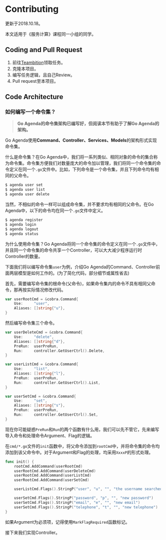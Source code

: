 # Contributing

更新于2018.10.18。

本文适用于《服务计算》课程同一小组的同学。

## Coding and Pull Request

1. 前往[Teambition](https://www.teambition.com/project/5bc6ffbaf10ae90018184bd0/)领取任务。
2. 克隆本项目。
3. 编写任务逻辑，且自己Review。
4. Pull request至本项目。

## Code Architecture

### 如何编写一个命令集？

> **Go Agenda的命令集架构已编写好，但阅读本节有助于了解Go Agenda的架构。**

Go Agenda使用**Command、Controller、Services、Models**的架构形式实现命令集。

什么是命令集？在Go Agenda中，我们将一系列类似、相同对象的命令的集合称为命令集。命令集方便我们对数量庞大的命令加以管理，我们将同一个命令集的命令定义在同一个`.go`文件中。比如，下列命令是一个命令集，并且下列命令均有相同的父命令。

```sh
$ agenda user set
$ agenda user list
$ agenda user delete
```

当然，不相似的命令一样可以组成命令集，并不要求均有相同的父命令。在Go Agenda中，以下的命令均在同一个`.go`文件中定义。

```sh
$ agenda register
$ agenda login
$ agenda logout
$ agenda status
```

为什么使用命令集？Go Agenda将同一个命令集的命令定义在同一个`.go`文件中，并且同一个命令集的命令共享一个Controller，可以大大减少程序运行时Controller的数量。

下面我们将以编写命令集`user`为例，介绍Go Agenda的Command、Controller前面两层模型是如何工作的。(为了简化代码，部分细节或属性省去)

首先，需要编写命令集的根命令(父命令)，如果命令集内的命令不具有相同父命令，那再按实际情况修改代码。

```go
var userRootCmd = &cobra.Command{
	Use:     "user",
	Aliases: []string{"u"},
}
```

然后编写命令集三个命令。

```go
var userDeleteCmd = &cobra.Command{
	Use:     "delete",
	Aliases: []string{"d"},
	PreRun:  userPreRun,
	Run:     controller.GetUserCtrl().Delete,
}

var userListCmd = &cobra.Command{
	Use:     "list",
	Aliases: []string{"l"},
	PreRun:  userPreRun,
	Run:     controller.GetUserCtrl().List,
}

var userSetCmd = &cobra.Command{
	Use:     "set",
	Aliases: []string{"s"},
	PreRun:  userPreRun,
	Run:     controller.GetUserCtrl().Set,
}
```

现在你可能疑惑`PreRun`和`Run`的两个函数有什么用，我们可以先不管它，先来编写导入命令和处理命令Argument、Flag的逻辑。

在`cmd/*.go`文件的`init`函数中，将父命令添加到`rootCmd`中，并将命令集的命令均添加到该父命令中。对于Argument和Flag的处理，均采用`XxxxP`的形式处理。

```go
func init() {
	rootCmd.AddCommand(userRootCmd)
	userRootCmd.AddCommand(userDeleteCmd)
	userRootCmd.AddCommand(userListCmd)
	userRootCmd.AddCommand(userSetCmd)

	userListCmd.Flags().StringP("user", "u", "", "the username searched")

	userSetCmd.Flags().StringP("password", "p", "", "new password")
	userSetCmd.Flags().StringP("email", "e", "", "new email")
	userSetCmd.Flags().StringP("telephone", "t", "", "new telephone")
}
```

如果Argument为必须项，记得使用`MarkFlagRequired`函数标记。

接下来我们实现Controller。



